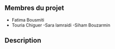 
## Membres du projet
- Fatima Bousmiti
- Touria Chiguer
-Sara lamraidi
-Siham Bouzarmin
## Description

